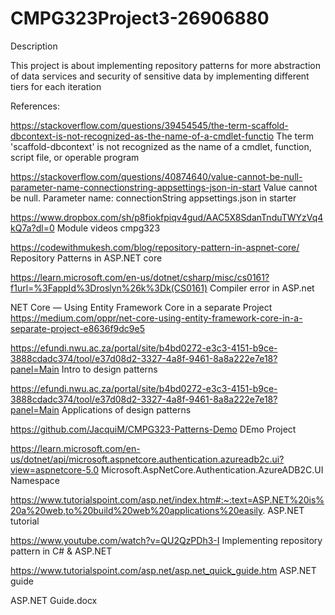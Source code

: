 # CMPG323Project3-26906880

Description

This project is about implementing repository patterns for more abstraction of data services and security of sensitive data by implementing different tiers for each iteration


References:

https://stackoverflow.com/questions/39454545/the-term-scaffold-dbcontext-is-not-recognized-as-the-name-of-a-cmdlet-functio
The term 'scaffold-dbcontext' is not recognized as the name of a cmdlet, function, script file, or operable program


https://stackoverflow.com/questions/40874640/value-cannot-be-null-parameter-name-connectionstring-appsettings-json-in-start
Value cannot be null. Parameter name: connectionString appsettings.json in starter

https://www.dropbox.com/sh/p8fiokfpiqv4gud/AAC5X8SdanTnduTWYzVq4kQ7a?dl=0
Module videos cmpg323

https://codewithmukesh.com/blog/repository-pattern-in-aspnet-core/
Repository Patterns in ASP.NET core

https://learn.microsoft.com/en-us/dotnet/csharp/misc/cs0161?f1url=%3FappId%3Droslyn%26k%3Dk(CS0161)
Compiler error in ASP.net

NET Core — Using Entity Framework Core in a separate Project
https://medium.com/oppr/net-core-using-entity-framework-core-in-a-separate-project-e8636f9dc9e5

https://efundi.nwu.ac.za/portal/site/b4bd0272-e3c3-4151-b9ce-3888cdadc374/tool/e37d08d2-3327-4a8f-9461-8a8a222e7e18?panel=Main
Intro to design patterns

https://efundi.nwu.ac.za/portal/site/b4bd0272-e3c3-4151-b9ce-3888cdadc374/tool/e37d08d2-3327-4a8f-9461-8a8a222e7e18?panel=Main
Applications of design patterns

https://github.com/JacquiM/CMPG323-Patterns-Demo
DEmo Project

https://learn.microsoft.com/en-us/dotnet/api/microsoft.aspnetcore.authentication.azureadb2c.ui?view=aspnetcore-5.0
Microsoft.AspNetCore.Authentication.AzureADB2C.UI Namespace

https://www.tutorialspoint.com/asp.net/index.htm#:~:text=ASP.NET%20is%20a%20web,to%20build%20web%20applications%20easily.
ASP.NET tutorial

https://www.youtube.com/watch?v=QU2QzPDh3-I
Implementing repository pattern in C# & ASP.NET

https://www.tutorialspoint.com/asp.net/asp.net_quick_guide.htm
ASP.NET guide

ASP.NET Guide.docx




